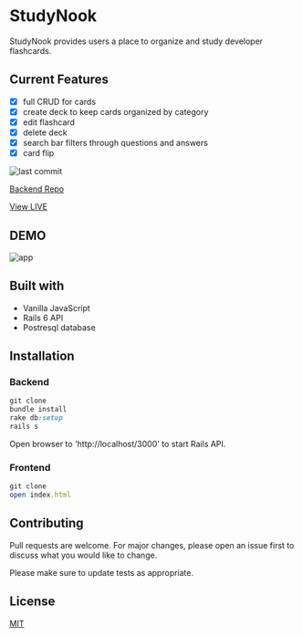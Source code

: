 # StudyNook

StudyNook provides users a place to organize and study developer flashcards.

## Current Features

- [x] full CRUD for cards
- [x] create deck to keep cards organized by category
- [x] edit flashcard
- [x] delete deck
- [x] search bar filters through questions and answers
- [x] card flip

![last commit](https://img.shields.io/github/last-commit/ferrufinob/StudyNook-frontend)

[Backend Repo](https://github.com/ferrufinob/StudyNook-backend.git)

[View LIVE](https://studynook-flashcards.netlify.app/)

## DEMO

![app](demo.gif)

## Built with

- Vanilla JavaScript
- Rails 6 API
- Postresql database

## Installation

### Backend

```ruby
git clone
bundle install
rake db:setup
rails s
```

Open browser to 'http://localhost/3000' to start Rails API.

### Frontend

```ruby
git clone
open index.html
```

## Contributing

Pull requests are welcome. For major changes, please open an issue first to discuss what you would like to change.

Please make sure to update tests as appropriate.

## License

[MIT](https://choosealicense.com/licenses/mit/)
